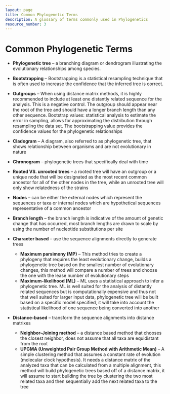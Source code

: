 ```yaml
---
layout: page
title: Common Phylogenetic Terms
description: A glossary of terms commonly used in Phylogenetics
resource_number: 3
---
```


# Common Phylogenetic Terms

* **Phylogenetic tree** – a branching diagram or dendrogram illustrating the evolutionary relationships among species.

* **Bootstrapping** – Bootstrapping is a statistical resampling technique that is often used to increase the confidence that the inferred tree is correct.

* **Outgroups** – When using distance matrix methods, it is highly recommended to include at least one distantly related sequence for the analysis. This is a negative control. The outgroup should appear near the root of the tree and should have a longer branch length than any other sequence.
Bootstrap values: statistical analysis to estimate the error in sampling, allows for approximating the distribution through resampling the data set. The bootstrapping value provides the confidence values for the phylogenetic relationships

* **Cladogram** – A diagram, also referred to as phylogenetic tree, that shows relationship between organisms and are not evolutionary in nature

* **Chronogram** – phylogenetic trees that specifically deal with time

* **Rooted VS. unrooted trees** – a rooted tree will have an outgroup or a unique node that will be designated as the most recent common ancestor for all of the other nodes in the tree, while an unrooted tree will only show relatedness of the strains

* **Nodes** – can be either the external nodes which represent the sequences or taxa or internal nodes which are hypothetical sequences representative of a common ancestor
* **Branch length** – the branch length is indicative of the amount of genetic change that has occurred, most branch lengths are drawn to scale by using the number of nucleotide substitutions per site  

* **Character based** – use the sequence alignments directly to generate trees
  * **Maximum parsimony (MP)** – This method tries to create a phylogeny that requires the least evolutionary change, builds a phylogenetic tree based on the smallest number of evolutionary changes, this method will compare a number of trees and choose the one with the lease number of evolutionary steps
  * **Maximum-likelihood (ML)** – ML uses a statistical approach to infer a phylogenetic tree. ML is well suited for the analysis of distantly related sequences but is computationally expensive and thus not that well suited for larger input data, phylogenetic tree will be built based on a specific model specified, it will take into account the statistical likelihood of one sequence being converted into another


* **Distance-based** – transform the sequence alignments into distance matrixes  
  * **Neighbor-Joining method** – a distance based method that chooses the closest neighbor, does not assume that all taxa are equidistant from the root
  * **UPGMA (Unweighted Pair Group Method with Arithmetic Mean)** – A simple clustering method that assumes a constant rate of evolution (molecular clock hypothesis). It needs a distance matrix of the analyzed taxa that can be calculated from a multiple alignment, this method will build phylogenetic trees based off of a distance matrix, it will assume to start building the tree by clustering the two most related taxa and then sequentially add the next related taxa to the tree
